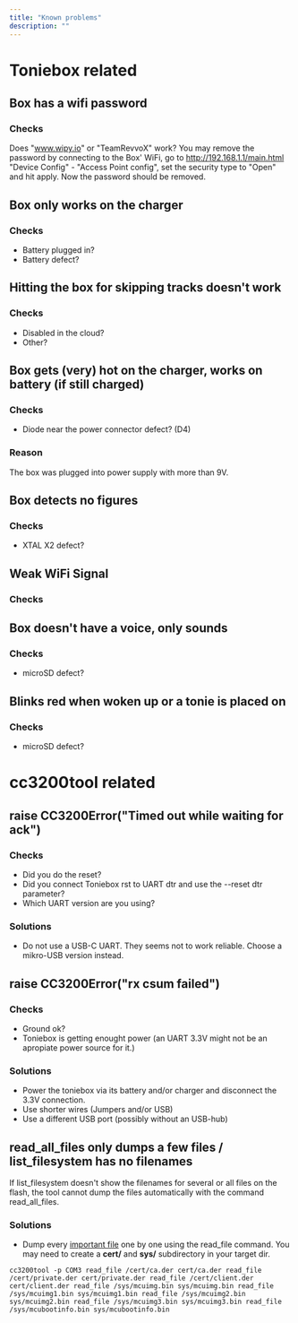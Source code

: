 ```yaml
---
title: "Known problems"
description: ""
---
```

# Toniebox related
## Box has a wifi password
### Checks
Does "www.wipy.io" or "TeamRevvoX" work? You may remove the password by connecting to the Box' WiFi, go to http://192.168.1.1/main.html "Device Config" - "Access Point config", set the security type to "Open" and hit apply. Now the password should be removed.

## Box only works on the charger
### Checks
* Battery plugged in?
* Battery defect?

## Hitting the box for skipping tracks doesn't work
### Checks
* Disabled in the cloud?
* Other?

## Box gets (very) hot on the charger, works on battery (if still charged)
### Checks
* Diode near the power connector defect? (D4)
### Reason
The box was plugged into power supply with more than 9V.

## Box detects no figures
### Checks
* XTAL X2 defect?

## Weak WiFi Signal
### Checks

## Box doesn't have a voice, only sounds
### Checks
* microSD defect?

## Blinks red when woken up or a tonie is placed on
### Checks
* microSD defect?

# cc3200tool related
## raise CC3200Error("Timed out while waiting for ack")
### Checks
* Did you do the reset?
* Did you connect Toniebox rst to UART dtr and use the --reset dtr parameter?
* Which UART version are you using?
### Solutions
* Do not use a USB-C UART. They seems not to work reliable. Choose a mikro-USB version instead.

## raise CC3200Error("rx csum failed")
### Checks
* Ground ok?
* Toniebox is getting enought power (an UART 3.3V might not be an apropiate power source for it.)
### Solutions
* Power the toniebox via its battery and/or charger and disconnect the 3.3V connection.
* Use shorter wires (Jumpers and/or USB)
* Use a different USB port (possibly without an USB-hub)

## read_all_files only dumps a few files / list_filesystem has no filenames
If list_filesystem doesn't show the filenames for several or all files on the flash, the tool cannot dump the files automatically with the command read_all_files.
### Solutions
* Dump every [important file](https://toniebox-reverse-engineering.github.io/docs/wiki/cc3200/firmware-layout/#important-toniebox-firmware-files) one by one using the read_file command. You may need to create a **cert/** and **sys/** subdirectory in your target dir.
```
cc3200tool -p COM3 read_file /cert/ca.der cert/ca.der read_file /cert/private.der cert/private.der read_file /cert/client.der cert/client.der read_file /sys/mcuimg.bin sys/mcuimg.bin read_file /sys/mcuimg1.bin sys/mcuimg1.bin read_file /sys/mcuimg2.bin sys/mcuimg2.bin read_file /sys/mcuimg3.bin sys/mcuimg3.bin read_file /sys/mcubootinfo.bin sys/mcubootinfo.bin
```